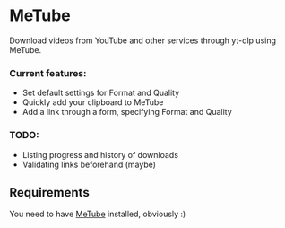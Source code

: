# MeTube

Download videos from YouTube and other services through yt-dlp using MeTube.

### Current features:
- Set default settings for Format and Quality
- Quickly add your clipboard to MeTube
- Add a link through a form, specifying Format and Quality

### TODO:
- Listing progress and history of downloads
- Validating links beforehand (maybe)

## Requirements
You need to have [MeTube](https://github.com/alexta69/metube) installed, obviously :)